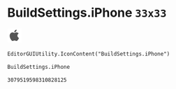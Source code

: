 # BuildSettings.iPhone `33x33`
<img src="/img/BuildSettings.iPhone.png" width=33 height=33>

``` CSharp
EditorGUIUtility.IconContent("BuildSettings.iPhone")
```
```
BuildSettings.iPhone
```
```
3079519598310828125
```
